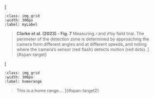 [
```{figure} ../03_images/03_image_files/clarke_et_al_2023_fig7_clipped.png 
:class: img_grid
:width: 300px
:label: myLabel
```
> **Clarke et al. (2023) - Fig. 7** Measuring *𝑟* and *𝜃* by field trial. The perimeter of the detection zone is determined by approaching the camera from different angles and at different speeds, and noting where the camera’s sensor (red flash) detects motion (red dots).
]{#span-target}

[
```{figure} ../03_images/03_image_files/00_home_range.jpg
:class: img_grid
:width: 300px
:label: homerange
```
> This is a home range....
]{#span-target2}